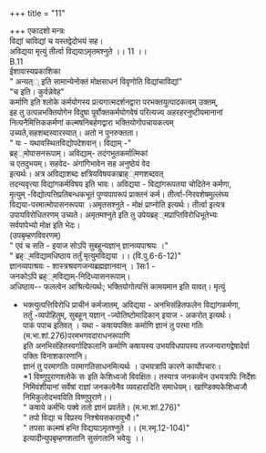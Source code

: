 +++
title = "11"

+++
एकादशो मन्त्रः  
विद्यां चाविद्यां च यस्तद्वेदोभयं सह।  
अविद्यया मृत्युं तीर्त्वा विद्ययाऽमृतमश्नुते ।। 11 ।।  
B.11  
ईशावास्यप्रकाशिका  
" अन्यत्् इति सामान्येनोक्तं मोक्षसाधनं विवृणोति विद्यांचाविद्यां"  
"च इति। कुर्वन्नेवेह"  
कर्माणि इति श्लोके कर्मयोगस्य प्रत्यगात्मदर्शनद्वारा परभक्तयुत्पादकत्वम् उक्तम्,  
इह तु उत्पन्नभक्तियोगेन विदुषा पूर्वोक्तकर्मयोगवेषं परित्यज्य अहरहरनुष्टीयमानानां  
नित्यनैमित्तिककर्मणां कल्मषनिबर्हणद्वारा भक्तियोगोपचायकत्वम्  
उच्यते,सहशब्दस्वारस्यात्। अतो न पुनरुक्तता।  
" यः - यथावस्थितविद्योपदेशवान्। विद्याम् -"  
ब्रह््मोपासनरूपाम्। अविद्याम्- तदंगभुतकर्मात्मिकां  
च एतदुभयम्। सहवेद- अंगांगिभावेन सह अनुष्ठेयं वेद  
इत्यर्थः। अत्र अविद्याशब्दः क्षत्रियविषयकाब्राह््मणशब्दवत्  
तदन्यवृत्त्या विद्यांगकर्मविषय इति भावः। अविद्यया - विद्यांगरूपतया चोदितेन कर्मणा,  
मृत्युम् -विद्योत्पत्तिप्रतिबन्धकभूतं पुण्यपापरूपं प्राक्तनं कर्म। तीर्त्वा-निरवशेषमुल्लंघ्य  
विद्यया-परमात्मोपासनरूपया ।अमृतसश्नुते - मोक्षं प्राप्नोति इत्यर्थः। तीर्त्वा इत्यत्र  
उपायविरोधितरणम् उच्यते। अमृतमश्नुते इति तु उपेयब्रह््मप्राप्तिविरोधिभूतेभ्यः  
सर्वपापेभ्यो मोक्ष इति भेदः।  
(उपबृम्हणविवरणम्)  
" एवं च सति - इयाज सोऽपि सुबहून्यज्ञान् ज्ञानव्यपाश्रयः ।"  
" ब्रह््मविद्यामधिष्ठाय तर्तुं मृत्युमविद्यया ।। (वि.पु.6-6-12)"  
ज्ञानव्यपाश्रयः - शास्त्रश्रवणजन्यब्रह्मज्ञानवान् । 1सः1 -  
जनकोऽपि ब्रह््मविद्याम्-निदिध्यासनरूपाम्।  
अधिष्ठाय-- फलत्वेन आश्रित्येत्यर्थः; भक्तियोगोत्पत्तिं कामयमान इति यावत्। मृत्युं  
- भक्त्युत्पत्तिविरोधि प्राचीनं कर्मजातम्, अविद्यया - अनभिसंहितफलेन विद्यांगकर्मणा,  
तर्तुं -व्यपोहितुम्, सुबहून् यज्ञान् -ज्योतिष्टोमादिकान् इयाज - अकरोत् इत्यर्थः।  
पाकं पपाच इतिवत् । यथा - कषायपक्तिः कर्माणि ज्ञानं तु परमा गतिः  
(म.भा.शां.276)परमभगवदाराधनरूपाणि  
इति अनभिसंहितस्वर्गादिफलानि कर्माणि कषायस्य उभयविधपापस्य तज्जन्यरागद्वेषादेर्वा  
पक्तिः विनाशकारणानि।  
ज्ञानं तु परमागतिः परमागतिसाधनमित्यर्थः । उभयत्रापि कारणे कार्योपचारः।  
*1 विष्णुपुराणश्लोके सः इति केशिध्वजो विवक्षितः। तस्यात्र जनकत्वेन उभयत्रापिः निर्देशः  
निमिवंशीयानां सर्वेषां राज्ञां जनकत्वेनैव व्यवहारादिति समाधेयम्। खाण्डिक्यकेशिध्वजौ  
निमिकुलोदभवविति विष्णुपुराणे।।  
" कषाये कर्मभिः पक्वे ततो ज्ञानं प्रवर्तते। (म.भा.शां.276)"  
" तपो विद्या च विप्रस्य निश्श्रेयसकरावुभौ।"  
" तपसा कल्मषं हन्ति विद्ययाऽमृतश्नुते ।। (म.स्मृ.12-104)"  
इत्यादीन्युपबृम्हणशतानि सुसंगतानि भवेयुः ।।